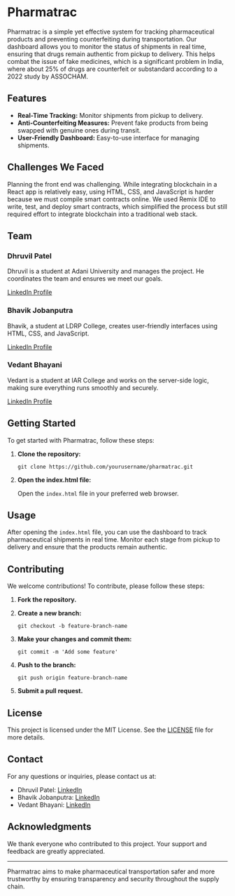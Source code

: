 # Pharmatrac

Pharmatrac is a simple yet effective system for tracking pharmaceutical products and preventing counterfeiting during transportation. Our dashboard allows you to monitor the status of shipments in real time, ensuring that drugs remain authentic from pickup to delivery. This helps combat the issue of fake medicines, which is a significant problem in India, where about 25% of drugs are counterfeit or substandard according to a 2022 study by ASSOCHAM.

## Features

- **Real-Time Tracking:** Monitor shipments from pickup to delivery.
- **Anti-Counterfeiting Measures:** Prevent fake products from being swapped with genuine ones during transit.
- **User-Friendly Dashboard:** Easy-to-use interface for managing shipments.

## Challenges We Faced

Planning the front end was challenging. While integrating blockchain in a React app is relatively easy, using HTML, CSS, and JavaScript is harder because we must compile smart contracts online. We used Remix IDE to write, test, and deploy smart contracts, which simplified the process but still required effort to integrate blockchain into a traditional web stack.

## Team

### Dhruvil Patel 
Dhruvil is a student at Adani University and manages the project. He coordinates the team and ensures we meet our goals.

[LinkedIn Profile](https://www.linkedin.com/in/dhruvil-patel-0a6b47282/)

### Bhavik Jobanputra 
Bhavik, a student at LDRP College, creates user-friendly interfaces using HTML, CSS, and JavaScript.

[LinkedIn Profile](https://www.linkedin.com/in/bhavik-jobanputra-505563289/)

### Vedant Bhayani 
Vedant is a student at IAR College and works on the server-side logic, making sure everything runs smoothly and securely.

[LinkedIn Profile](https://www.linkedin.com/in/vedant-bhayani-391122283/)

## Getting Started

To get started with Pharmatrac, follow these steps:

1. **Clone the repository:**

    ```
    git clone https://github.com/yourusername/pharmatrac.git
    ```

2. **Open the index.html file:**

    Open the `index.html` file in your preferred web browser.

## Usage

After opening the `index.html` file, you can use the dashboard to track pharmaceutical shipments in real time. Monitor each stage from pickup to delivery and ensure that the products remain authentic.

## Contributing

We welcome contributions! To contribute, please follow these steps:

1. **Fork the repository.**

2. **Create a new branch:**

    ```
    git checkout -b feature-branch-name
    ```

3. **Make your changes and commit them:**

    ```
    git commit -m 'Add some feature'
    ```

4. **Push to the branch:**

    ```
    git push origin feature-branch-name
    ```

5. **Submit a pull request.**

## License

This project is licensed under the MIT License. See the [LICENSE](LICENSE) file for more details.

## Contact

For any questions or inquiries, please contact us at:

- Dhruvil Patel: [LinkedIn](https://www.linkedin.com/in/dhruvil-patel-0a6b47282/)
- Bhavik Jobanputra: [LinkedIn](https://www.linkedin.com/in/bhavik-jobanputra-505563289/)
- Vedant Bhayani: [LinkedIn](https://www.linkedin.com/in/vedant-bhayani-391122283/)

## Acknowledgments

We thank everyone who contributed to this project. Your support and feedback are greatly appreciated.

---

Pharmatrac aims to make pharmaceutical transportation safer and more trustworthy by ensuring transparency and security throughout the supply chain.
